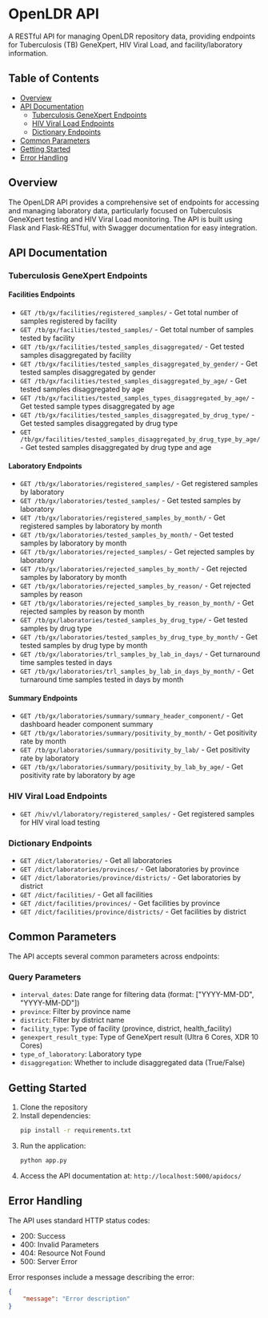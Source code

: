 # OpenLDR API

A RESTful API for managing OpenLDR repository data, providing endpoints for Tuberculosis (TB) GeneXpert, HIV Viral Load, and facility/laboratory information.

## Table of Contents
- [Overview](#overview)
- [API Documentation](#api-documentation)
  - [Tuberculosis GeneXpert Endpoints](#tuberculosis-genexpert-endpoints)
  - [HIV Viral Load Endpoints](#hiv-viral-load-endpoints)
  - [Dictionary Endpoints](#dictionary-endpoints)
- [Common Parameters](#common-parameters)
- [Getting Started](#getting-started)
- [Error Handling](#error-handling)

## Overview

The OpenLDR API provides a comprehensive set of endpoints for accessing and managing laboratory data, particularly focused on Tuberculosis GeneXpert testing and HIV Viral Load monitoring. The API is built using Flask and Flask-RESTful, with Swagger documentation for easy integration.

## API Documentation

### Tuberculosis GeneXpert Endpoints

#### Facilities Endpoints
- `GET /tb/gx/facilities/registered_samples/` - Get total number of samples registered by facility
- `GET /tb/gx/facilities/tested_samples/` - Get total number of samples tested by facility
- `GET /tb/gx/facilities/tested_samples_disaggregated/` - Get tested samples disaggregated by facility
- `GET /tb/gx/facilities/tested_samples_disaggregated_by_gender/` - Get tested samples disaggregated by gender
- `GET /tb/gx/facilities/tested_samples_disaggregated_by_age/` - Get tested samples disaggregated by age
- `GET /tb/gx/facilities/tested_samples_types_disaggregated_by_age/` - Get tested sample types disaggregated by age
- `GET /tb/gx/facilities/tested_samples_disaggregated_by_drug_type/` - Get tested samples disaggregated by drug type
- `GET /tb/gx/facilities/tested_samples_disaggregated_by_drug_type_by_age/` - Get tested samples disaggregated by drug type and age

#### Laboratory Endpoints
- `GET /tb/gx/laboratories/registered_samples/` - Get registered samples by laboratory
- `GET /tb/gx/laboratories/tested_samples/` - Get tested samples by laboratory
- `GET /tb/gx/laboratories/registered_samples_by_month/` - Get registered samples by laboratory by month
- `GET /tb/gx/laboratories/tested_samples_by_month/` - Get tested samples by laboratory by month
- `GET /tb/gx/laboratories/rejected_samples/` - Get rejected samples by laboratory
- `GET /tb/gx/laboratories/rejected_samples_by_month/` - Get rejected samples by laboratory by month
- `GET /tb/gx/laboratories/rejected_samples_by_reason/` - Get rejected samples by reason
- `GET /tb/gx/laboratories/rejected_samples_by_reason_by_month/` - Get rejected samples by reason by month
- `GET /tb/gx/laboratories/tested_samples_by_drug_type/` - Get tested samples by drug type
- `GET /tb/gx/laboratories/tested_samples_by_drug_type_by_month/` - Get tested samples by drug type by month
- `GET /tb/gx/laboratories/trl_samples_by_lab_in_days/` - Get turnaround time samples tested in days
- `GET /tb/gx/laboratories/trl_samples_by_lab_in_days_by_month/` - Get turnaround time samples tested in days by month

#### Summary Endpoints
- `GET /tb/gx/laboratories/summary/summary_header_component/` - Get dashboard header component summary
- `GET /tb/gx/laboratories/summary/positivity_by_month/` - Get positivity rate by month
- `GET /tb/gx/laboratories/summary/positivity_by_lab/` - Get positivity rate by laboratory
- `GET /tb/gx/laboratories/summary/positivity_by_lab_by_age/` - Get positivity rate by laboratory by age

### HIV Viral Load Endpoints
- `GET /hiv/vl/laboratory/registered_samples/` - Get registered samples for HIV viral load testing

### Dictionary Endpoints
- `GET /dict/laboratories/` - Get all laboratories
- `GET /dict/laboratories/provinces/` - Get laboratories by province
- `GET /dict/laboratories/province/districts/` - Get laboratories by district
- `GET /dict/facilities/` - Get all facilities
- `GET /dict/facilities/provinces/` - Get facilities by province
- `GET /dict/facilities/province/districts/` - Get facilities by district

## Common Parameters

The API accepts several common parameters across endpoints:

### Query Parameters
- `interval_dates`: Date range for filtering data (format: ["YYYY-MM-DD", "YYYY-MM-DD"])
- `province`: Filter by province name
- `district`: Filter by district name
- `facility_type`: Type of facility (province, district, health_facility)
- `genexpert_result_type`: Type of GeneXpert result (Ultra 6 Cores, XDR 10 Cores)
- `type_of_laboratory`: Laboratory type
- `disaggregation`: Whether to include disaggregated data (True/False)

## Getting Started

1. Clone the repository
2. Install dependencies:
   ```bash
   pip install -r requirements.txt
   ```
3. Run the application:
   ```bash
   python app.py
   ```
4. Access the API documentation at: `http://localhost:5000/apidocs/`

## Error Handling

The API uses standard HTTP status codes:
- 200: Success
- 400: Invalid Parameters
- 404: Resource Not Found
- 500: Server Error

Error responses include a message describing the error:
```json
{
    "message": "Error description"
}
```
